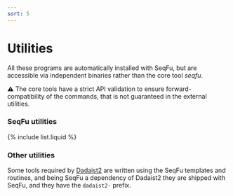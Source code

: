 ```yaml
---
sort: 5
---
```


# Utilities

All these programs are automatically installed with SeqFu, but are accessible via
independent binaries rather than the core tool _seqfu_.

:warning: The core tools have a strict API validation to ensure forward-compatibility of the commands,
that is not guaranteed in the external utilities.

### SeqFu utilities

{% include list.liquid %}

### Other utilities

Some tools required by [Dadaist2](https://github.com/quadram-institute-bioscience/dadaist2) are
written using the SeqFu templates and routines, and being SeqFu a dependency of Dadaist2 they
are shipped with SeqFu, and they have the `dadaist2-` prefix.
